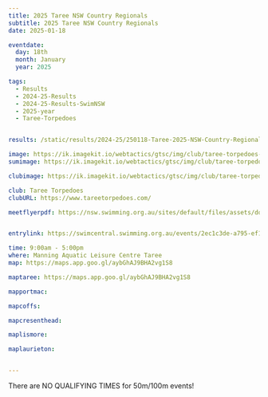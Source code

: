 ```yaml
---
title: 2025 Taree NSW Country Regionals
subtitle: 2025 Taree NSW Country Regionals
date: 2025-01-18

eventdate:
  day: 18th
  month: January
  year: 2025

tags:
  - Results
  - 2024-25-Results
  - 2024-25-Results-SwimNSW
  - 2025-year
  - Taree-Torpedoes


results: /static/results/2024-25/250118-Taree-2025-NSW-Country-Regionals-Results.pdf

image: https://ik.imagekit.io/webtactics/gtsc/img/club/taree-torpedoes-600x400.jpg
sumimage: https://ik.imagekit.io/webtactics/gtsc/img/club/taree-torpedoes-400x600.jpg

clubimage: https://ik.imagekit.io/webtactics/gtsc/img/club/taree-torpedoes-600x400.jpg

club: Taree Torpedoes
clubURL: https://www.tareetorpedoes.com/

meetflyerpdf: https://nsw.swimming.org.au/sites/default/files/assets/documents/2025%20NSW%20Country%20Regional%20Schedule%20of%20Events%20%26%20QTs%20Final_0.pdf


entrylink: https://swimcentral.swimming.org.au/events/2ec1c3de-a795-ef11-8a68-002248971738/nominations

time: 9:00am - 5:00pm
where: Manning Aquatic Leisure Centre Taree
map: https://maps.app.goo.gl/aybGhAJ9BHA2vg1S8

maptaree: https://maps.app.goo.gl/aybGhAJ9BHA2vg1S8

mapportmac:

mapcoffs:

mapcresenthead:

maplismore: 

maplaurieton: 


---
```



There are NO QUALIFYING TIMES for 50m/100m events!